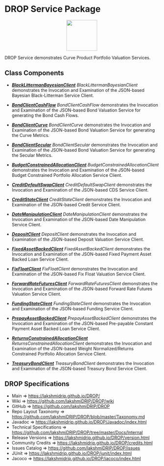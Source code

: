 # DROP Service Package

<p align="center"><img src="https://github.com/lakshmiDRIP/DROP/blob/master/DRIP_Logo.gif?raw=true" width="100"></p>

DROP Service demonstrates Curve Product Portfolio Valuation Services.


## Class Components

 * [***BlackLittermanBayesianClient***](https://github.com/lakshmiDRIP/DROP/tree/master/src/main/java/org/drip/sample/service/BlackLittermanBayesianClient.java)
 <i>BlackLittermanBayesianClient</i> demonstrates the Invocation and Examination of the JSON-based Bayesian Black-Litterman Service Client.

 * [***BondClientCashFlow***](https://github.com/lakshmiDRIP/DROP/tree/master/src/main/java/org/drip/sample/service/BondClientCashFlow.java)
 <i>BondClientCashFlow</i> demonstrates the Invocation and Examination of the JSON-based Bond Valuation Service for generating the Bond Cash Flows.

 * [***BondClientCurve***](https://github.com/lakshmiDRIP/DROP/tree/master/src/main/java/org/drip/sample/service/BondClientCurve.java)
 <i>BondClientCurve</i> demonstrates the Invocation and Examination of the JSON-based Bond Valuation Service for generating the Curve Metrics.

 * [***BondClientSecular***](https://github.com/lakshmiDRIP/DROP/tree/master/src/main/java/org/drip/sample/service/BondClientSecular.java)
 <i>BondClientSecular</i> demonstrates the Invocation and Examination of the JSON-based Bond Valuation Service for generating the Secular Metrics.

 * [***BudgetConstrainedAllocationClient***](https://github.com/lakshmiDRIP/DROP/tree/master/src/main/java/org/drip/sample/service/BudgetConstrainedAllocationClient.java)
 <i>BudgetConstrainedAllocationClient</i> demonstrates the Invocation and Examination of the JSON-based Budget Constrained Portfolio Allocation Service Client.

 * [***CreditDefaultSwapClient***](https://github.com/lakshmiDRIP/DROP/tree/master/src/main/java/org/drip/sample/service/CreditDefaultSwapClient.java)
 <i>CreditDefaultSwapClient</i> demonstrates the Invocation and Examination of the JSON-based CDS Service Client.

 * [***CreditStateClient***](https://github.com/lakshmiDRIP/DROP/tree/master/src/main/java/org/drip/sample/service/CreditStateClient.java)
 <i>CreditStateClient</i> demonstrates the Invocation and Examination of the JSON-based Credit Service Client.

 * [***DateManipulationClient***](https://github.com/lakshmiDRIP/DROP/tree/master/src/main/java/org/drip/sample/service/DateManipulationClient.java)
 <i>DateManipulationClient</i> demonstrates the Invocation and Examination of the JSON-based Date Manipulation Service Client.

 * [***DepositClient***](https://github.com/lakshmiDRIP/DROP/tree/master/src/main/java/org/drip/sample/service/DepositClient.java)
 <i>DepositClient</i> demonstrates the Invocation and Examination of the JSON-based Deposit Valuation Service Client.

 * [***FixedAssetBackedClient***](https://github.com/lakshmiDRIP/DROP/tree/master/src/main/java/org/drip/sample/service/FixedAssetBackedClient.java)
 <i>FixedAssetBackedClient</i> demonstrates the Invocation and Examination of the JSON-based Fixed Payment Asset Backed Loan Service Client.

 * [***FixFloatClient***](https://github.com/lakshmiDRIP/DROP/tree/master/src/main/java/org/drip/sample/service/FixFloatClient.java)
 <i>FixFloatClient</i> demonstrates the Invocation and Examination of the JSON-based Fix Float Valuation Service Client.

 * [***ForwardRateFuturesClient***](https://github.com/lakshmiDRIP/DROP/tree/master/src/main/java/org/drip/sample/service/ForwardRateFuturesClient.java)
 <i>ForwardRateFuturesClient</i> demonstrates the Invocation and Examination of the JSON-based Forward Rate Futures Valuation Service Client.

 * [***FundingStateClient***](https://github.com/lakshmiDRIP/DROP/tree/master/src/main/java/org/drip/sample/service/FundingStateClient.java)
 <i>FundingStateClient</i> demonstrates the Invocation and Examination of the JSON-based Funding Service Client.

 * [***PrepayAssetBackedClient***](https://github.com/lakshmiDRIP/DROP/tree/master/src/main/java/org/drip/sample/service/PrepayAssetBackedClient.java)
 <i>PrepayAssetBackedClient</i> demonstrates the Invocation and Examination of the JSON-based Pre-payable Constant Payment Asset Backed Loan Service Client.

 * [***ReturnsConstrainedAllocationClient***](https://github.com/lakshmiDRIP/DROP/tree/master/src/main/java/org/drip/sample/service/ReturnsConstrainedAllocationClient.java)
 <i>ReturnsConstrainedAllocationClient</i> demonstrates the Invocation and Examination of the JSON-based Weight Normalized/Returns Constrained Portfolio Allocation Service Client.

 * [***TreasuryBondClient***](https://github.com/lakshmiDRIP/DROP/tree/master/src/main/java/org/drip/sample/service/TreasuryBondClient.java)
 <i>TreasuryBondClient</i> demonstrates the Invocation and Examination of the JSON-based Treasury Bond Service Client.


## DROP Specifications

 * Main                     => https://lakshmidrip.github.io/DROP/
 * Wiki                     => https://github.com/lakshmiDRIP/DROP/wiki
 * GitHub                   => https://github.com/lakshmiDRIP/DROP
 * Repo Layout Taxonomy     => https://github.com/lakshmiDRIP/DROP/blob/master/Taxonomy.md
 * Javadoc                  => https://lakshmidrip.github.io/DROP/Javadoc/index.html
 * Technical Specifications => https://github.com/lakshmiDRIP/DROP/tree/master/Docs/Internal
 * Release Versions         => https://lakshmidrip.github.io/DROP/version.html
 * Community Credits        => https://lakshmidrip.github.io/DROP/credits.html
 * Issues Catalog           => https://github.com/lakshmiDRIP/DROP/issues
 * JUnit                    => https://lakshmidrip.github.io/DROP/junit/index.html
 * Jacoco                   => https://lakshmidrip.github.io/DROP/jacoco/index.html
